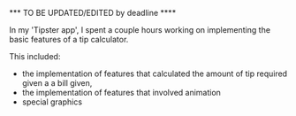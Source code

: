 *** TO BE UPDATED/EDITED by deadline **** 

In my 'Tipster app', I spent a couple hours working on implementing the basic features of a tip calculator. 

This included: 
- the implementation of features that calculated the amount of tip required given a a bill given, 
- the implementation of features that involved animation 
- special graphics 


